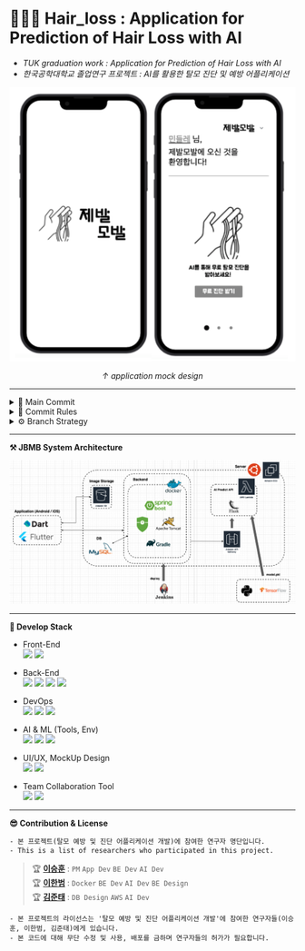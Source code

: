 # 👨🏻‍🦲 Hair_loss : Application for Prediction of Hair Loss with AI

- _TUK graduation work : Application for Prediction of Hair Loss with AI_
- _한국공학대학교 졸업연구 프로젝트 : AI를 활용한 탈모 진단 및 예방 어플리케이션_

<p align="center">
  <img src="https://github.com/CodingLeeSeungHoon/HairLossDetection/blob/deploy/design/mockup/mock_sample.png" />

</p>
<p align="center">
  <i>↑ application mock design </i>

</p>

---

<details>
    <summary>🔎 Main Commit</summary>

 ```
 주요 Commit과 작성자를 같이 표기
 ```

No major commits yet..

</details>

<details>
    <summary>📑 Commit Rules</summary>

 ```
 Commit Rule
 [JBMB-Jira_Ticket_Num] Commit contents (contributor)
 ex) [JBMB-0001] BE Dto, Dao, Controller 구성 (이승훈)
 ```

</details>


<details>
    <summary>⚙ Branch Strategy</summary>

No major branch strategy yet..

</details>

  
--- 
**⚒ JBMB System Architecture**
 <p align="center">

  <img src="https://github.com/CodingLeeSeungHoon/HairLossDetection/blob/deploy/jbmb_document/JBMB_system_architecture.png" />

</p>
 
---    
**💎 Develop Stack**

- Front-End    
  <img src="https://img.shields.io/badge/flutter-02569B?style=for-the-badge&logo=flutter&logoColor=white">  <img src="https://img.shields.io/badge/intellij-000000?style=for-the-badge&logo=intellijidea&logoColor=white">
- Back-End  
  <img src="https://img.shields.io/badge/JAVA-007396?style=for-the-badge&logo=java&logoColor=white"> <img src="https://img.shields.io/badge/Spring-6DB33F?style=for-the-badge&logo=Spring&logoColor=white"> <img src="https://img.shields.io/badge/mysql-4479A1?style=for-the-badge&logo=mysql&logoColor=white"> <img src="https://img.shields.io/badge/intellij-000000?style=for-the-badge&logo=intellijidea&logoColor=white">

- DevOps    
  <img src="https://img.shields.io/badge/aws-232F3E?style=for-the-badge&logo=amazonaws&logoColor=white"> <img src="https://img.shields.io/badge/docker-2496ED?style=for-the-badge&logo=docker&logoColor=white"> <img src="https://img.shields.io/badge/jenkins-D24939?style=for-the-badge&logo=jenkins&logoColor=white">


- AI & ML (Tools, Env)    
  <img src="https://img.shields.io/badge/colab-F9AB00?style=for-the-badge&logo=googlecolab&logoColor=white"> <img src="https://img.shields.io/badge/scikit_learn-F7931E?style=for-the-badge&logo=scikit-learn&logoColor=white"> <img src="https://img.shields.io/badge/tensorflow-FF6F00?style=for-the-badge&logo=tensorflow&logoColor=white">

- UI/UX, MockUp Design    
  <img src="https://img.shields.io/badge/proto.io-34A7C1?style=for-the-badge&logo=proto.io&logoColor=white"> <img src="https://img.shields.io/badge/adobe_photoshop-31A8FF?style=for-the-badge&logo=adobephotoshop&logoColor=white">

- Team Collaboration Tool    
  <img src="https://img.shields.io/badge/github-181717?style=for-the-badge&logo=github&logoColor=white"> <img src="https://img.shields.io/badge/jira-0052CC?style=for-the-badge&logo=jira&logoColor=white">

---    
**😎 Contribution & License**

```
- 본 프로젝트(탈모 예방 및 진단 어플리케이션 개발)에 참여한 연구자 명단입니다.
- This is a list of researchers who participated in this project.
```  

> 🏆 **[이승훈](https://github.com/CodingLeeSeungHoon)** : ```PM``` ```App Dev``` ```BE Dev``` ```AI Dev```    
> 🏆 **[이한범](https://github.com/Y-greatigr)** : ```Docker``` ```BE Dev``` ```AI Dev``` ```BE Design```      
> 🏆 **[김준태](https://github.com/KZunT)** : ```DB Design``` ```AWS``` ```AI Dev```

```
- 본 프로젝트의 라이선스는 '탈모 예방 및 진단 어플리케이션 개발'에 참여한 연구자들(이승훈, 이한범, 김준태)에게 있습니다.
- 본 코드에 대해 무단 수정 및 사용, 배포를 금하며 연구자들의 허가가 필요합니다.
```

